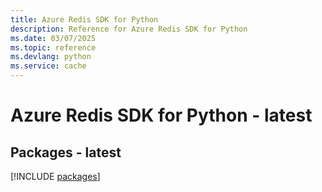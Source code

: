 ```yaml
---
title: Azure Redis SDK for Python
description: Reference for Azure Redis SDK for Python
ms.date: 03/07/2025
ms.topic: reference
ms.devlang: python
ms.service: cache
---
```

# Azure Redis SDK for Python - latest
## Packages - latest
[!INCLUDE [packages](redis-index.md)]